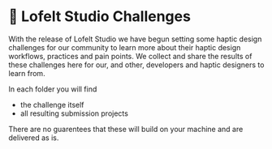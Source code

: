 # 🚀 Lofelt Studio Challenges 

With the release of Lofelt Studio we have begun setting some haptic design challenges for our community to learn more about their haptic design workflows, practices and pain points. We collect and share the results of these challenges here for our, and other, developers and haptic designers to learn from.

In each folder you will find
- the challenge itself
- all resulting submission projects 

There are no guarentees that these will build on your machine and are delivered as is. 

